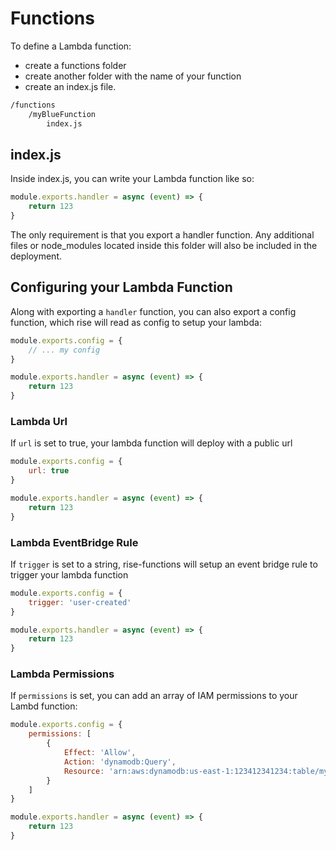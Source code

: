 # Functions

To define a Lambda function:

-   create a functions folder
-   create another folder with the name of your function
-   create an index.js file.

```bash
/functions
    /myBlueFunction
        index.js
```

## index.js

Inside index.js, you can write your Lambda function like so:

```js
module.exports.handler = async (event) => {
    return 123
}
```

The only requirement is that you export a handler function. Any additional files or node_modules located inside this folder will also be included in the deployment.

## Configuring your Lambda Function

Along with exporting a `handler` function, you can also export a config function, which rise will read as config to setup your lambda:

```js
module.exports.config = {
    // ... my config
}

module.exports.handler = async (event) => {
    return 123
}
```

### Lambda Url

If `url` is set to true, your lambda function will deploy with a public url

```js
module.exports.config = {
    url: true
}

module.exports.handler = async (event) => {
    return 123
}
```

### Lambda EventBridge Rule

If `trigger` is set to a string, rise-functions will setup an event bridge rule to trigger your lambda function

```js
module.exports.config = {
    trigger: 'user-created'
}

module.exports.handler = async (event) => {
    return 123
}
```

### Lambda Permissions

If `permissions` is set, you can add an array of IAM permissions to your Lambd function:

```js
module.exports.config = {
    permissions: [
        {
            Effect: 'Allow',
            Action: 'dynamodb:Query',
            Resource: 'arn:aws:dynamodb:us-east-1:123412341234:table/myTable'
        }
    ]
}

module.exports.handler = async (event) => {
    return 123
}
```
